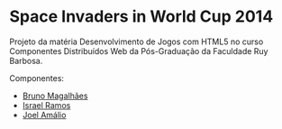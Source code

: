 Space Invaders in World Cup 2014
=============================

Projeto da matéria Desenvolvimento de Jogos com HTML5 no curso Componentes Distribuídos Web da Pós-Graduação da Faculdade Ruy Barbosa.

Componentes:
- <a href="https://github.com/brunomsc" target="_blank">Bruno Magalhães</a>
- <a href="https://github.com/israelbsr" target="_blank">Israel Ramos</a>
- <a href="https://github.com/joelamalio" target="_blank">Joel Amálio</a>
